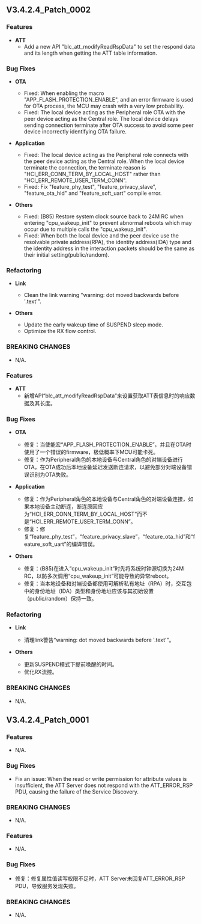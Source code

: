 ## V3.4.2.4_Patch_0002

### Features
* **ATT**
    - Add a new API "blc_att_modifyReadRspData" to set the respond data and its length when getting the ATT table information.

### Bug Fixes
* **OTA**
    - Fixed: When enabling the macro "APP_FLASH_PROTECTION_ENABLE", and an error firmware is used for OTA process, the MCU may crash with a very low probability.
    - Fixed: The local device acting as the Peripheral role OTA with the peer device acting as the Central role. The local device delays sending connection terminate after OTA success to avoid some peer device incorrectly identifying OTA failure.

* **Application**
    - Fixed: The local device acting as the Peripheral role connects with the peer device acting as the Central role. When the local device terminate the connection, the terminate reason is "HCI_ERR_CONN_TERM_BY_LOCAL_HOST" rather than "HCI_ERR_REMOTE_USER_TERM_CONN".
    - Fixed: Fix "feature_phy_test", "feature_privacy_slave", "feature_ota_hid" and "feature_soft_uart" compile error.

* **Others**
    - Fixed: (B85) Restore system clock source back to 24M RC when entering "cpu_wakeup_init" to prevent abnormal reboots which may occur due to multiple calls the "cpu_wakeup_init".
    - Fixed: When both the local device and the peer device use the resolvable private address(RPA), the identity address(IDA) type and the identity address in the interaction packets should be the same as their initial setting(public/random).

### Refactoring
* **Link**
    - Clean the link warning "warning: dot moved backwards before '.text'".

* **Others**
    - Update the early wakeup time of SUSPEND sleep mode.
    - Optimize the RX flow control.

### BREAKING CHANGES
* N/A.



### Features
* **ATT**
    - 新增API“blc_att_modifyReadRspData”来设置获取ATT表信息时的响应数据及其长度。

### Bug Fixes
* **OTA**
    - 修复：当使能宏“APP_FLASH_PROTECTION_ENABLE”，并且在OTA时使用了一个错误的firmware，极低概率下MCU可能卡死。
    - 修复：作为Peripheral角色的本地设备与Central角色的对端设备进行OTA，在OTA成功后本地设备延迟发送断连请求，以避免部分对端设备错误识别为OTA失败。

* **Application**
    - 修复：作为Peripheral角色的本地设备与Central角色的对端设备连接，如果本地设备主动断连，断连原因应为“HCI_ERR_CONN_TERM_BY_LOCAL_HOST”而不是“HCI_ERR_REMOTE_USER_TERM_CONN”。
    - 修复：修复“feature_phy_test”，“feature_privacy_slave”，“feature_ota_hid”和“feature_soft_uart”的编译错误。

* **Others**
    - 修复：(B85)在进入“cpu_wakeup_init”时先将系统时钟源切换为24M RC，以防多次调用“cpu_wakeup_init”可能导致的异常reboot。
    - 修复：当本地设备和对端设备都使用可解析私有地址（RPA）时，交互包中的身份地址（IDA）类型和身份地址应该与其初始设置（public/random）保持一致。

### Refactoring
* **Link**
    - 清理link警告“warning: dot moved backwards before '.text'”。

* **Others**
    - 更新SUSPEND模式下提前唤醒的时间。
    - 优化RX流控。

### BREAKING CHANGES
* N/A.




## V3.4.2.4_Patch_0001

### Features
* N/A.


### Bug Fixes
* Fix an issue: When the read or write permission for attribute values is insufficient, the ATT Server does not respond with the ATT_ERROR_RSP PDU, causing the failure of the Service Discovery.

### BREAKING CHANGES
* N/A.



### Features
* N/A.

### Bug Fixes
* 修复：修复属性值读写权限不足时，ATT Server未回复ATT_ERROR_RSP PDU，导致服务发现失败。


### BREAKING CHANGES
* N/A.
